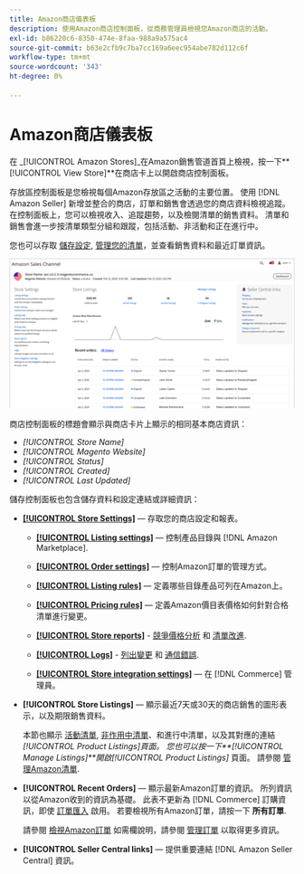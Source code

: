 ```yaml
---
title: Amazon商店儀表板
description: 使用Amazon商店控制面板，從商務管理員檢視您Amazon商店的活動。
exl-id: b86220c6-8350-474e-8faa-988a9a575ac4
source-git-commit: b63e2cfb9c7ba7cc169a6eec954abe782d112c6f
workflow-type: tm+mt
source-wordcount: '343'
ht-degree: 0%

---
```


# Amazon商店儀表板

在 _[!UICONTROL Amazon Stores]_在Amazon銷售管道首頁上檢視，按一下&#x200B;**[!UICONTROL View Store]**在商店卡上以開啟商店控制面板。

存放區控制面板是您檢視每個Amazon存放區之活動的主要位置。 使用 [!DNL Amazon Seller] 新增並整合的商店，訂單和銷售會透過您的商店資料檢視追蹤。 在控制面板上，您可以檢視收入、追蹤趨勢，以及檢閱清單的銷售資料。 清單和銷售會進一步按清單類型分組和跟蹤，包括活動、非活動和正在進行中。

您也可以存取 [儲存設定](./ob-store-review.md), [管理您的清單](./managing-product-listings.md)，並查看銷售資料和最近訂單資訊。

![Amazon商店控制面板](assets/amazon-store-dashboard.png)

商店控制面板的標題會顯示與商店卡片上顯示的相同基本商店資訊：

- _[!UICONTROL Store Name]_
- _[!UICONTROL Magento Website]_
- _[!UICONTROL Status]_
- _[!UICONTROL Created]_
- _[!UICONTROL Last Updated]_

儲存控制面板也包含儲存資料和設定連結或詳細資訊：

- [**[!UICONTROL Store Settings]**](./ob-store-review.md)  — 存取您的商店設定和報表。

   - [**[!UICONTROL Listing settings]**](./listing-settings.md)  — 控制產品目錄與 [!DNL Amazon Marketplace].

   - [**[!UICONTROL Order settings]**](./order-settings.md)  — 控制Amazon訂單的管理方式。

   - [**[!UICONTROL Listing rules]**](./listing-rules.md)  — 定義哪些目錄產品可列在Amazon上。

   - [**[!UICONTROL Pricing rules]**](./pricing-products.md)  — 定義Amazon價目表價格如何針對合格清單進行變更。

   - [**[!UICONTROL Store reports]**](./amazon-logs-reports.md) - [競爭價格分析](./competitive-price-analysis.md) 和 [清單改進](./listing-improvements.md).

   - [**[!UICONTROL Logs]**](./amazon-logs-reports.md) - [列出變更](./listing-changes-log.md) 和 [通信錯誤](./communication-errors-log.md).

   - [**[!UICONTROL Store integration settings]**](./store-integration-settings.md)  — 在 [!DNL Commerce] 管理員。

- **[!UICONTROL Store Listings]**  — 顯示最近7天或30天的商店銷售的圖形表示，以及期限銷售資料。

   本節也顯示 [活動清單](./active-listings.md), [非作用中清單](./inactive-listings.md)、和進行中清單，以及其對應的連結 _[!UICONTROL Product Listings]_頁面。 您也可以按一下&#x200B;**[!UICONTROL Manage Listings]**開啟_[!UICONTROL Product Listings]_ 頁面。 請參閱 [管理Amazon清單](./managing-product-listings.md).

- **[!UICONTROL Recent Orders]**  — 顯示最新Amazon訂單的資訊。 所列資訊以從Amazon收到的資訊為基礎。 此表不更新為 [!DNL Commerce] 訂購資訊，即使 [訂單匯入](./order-settings.md) 啟用。 若要檢視所有Amazon訂單，請按一下 **所有訂單**.

   請參閱 [檢視Amazon訂單](./amazon-orders-all.md) 如需欄說明，請參閱 [管理訂單](./managing-orders.md) 以取得更多資訊。

- **[!UICONTROL Seller Central links]**  — 提供重要連結 [!DNL Amazon Seller Central] 資訊。
